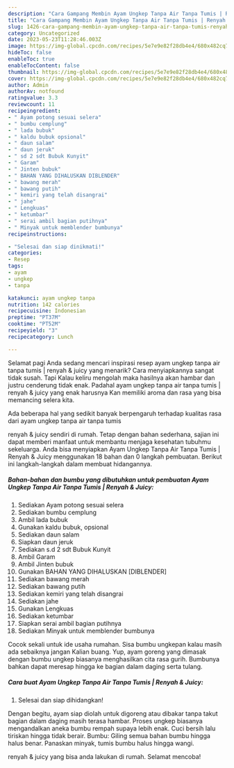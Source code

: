 ```yaml
---
description: "Cara Gampang Membin Ayam Ungkep Tanpa Air Tanpa Tumis | Renyah &amp;amp; Juicy yang Enak Banget}"
title: "Cara Gampang Membin Ayam Ungkep Tanpa Air Tanpa Tumis | Renyah &amp;amp; Juicy yang Enak Banget}"
slug: 1426-cara-gampang-membin-ayam-ungkep-tanpa-air-tanpa-tumis-renyah-and-amp-juicy-yang-enak-banget
category: Uncategorized
date: 2023-05-23T11:28:46.003Z
image: https://img-global.cpcdn.com/recipes/5e7e9e82f28db4e4/680x482cq70/ayam-ungkep-tanpa-air-tanpa-tumis-renyah-juicy-foto-resep-utama.jpg
hideToc: false
enableToc: true
enableTocContent: false
thumbnail: https://img-global.cpcdn.com/recipes/5e7e9e82f28db4e4/680x482cq70/ayam-ungkep-tanpa-air-tanpa-tumis-renyah-juicy-foto-resep-utama.jpg
cover: https://img-global.cpcdn.com/recipes/5e7e9e82f28db4e4/680x482cq70/ayam-ungkep-tanpa-air-tanpa-tumis-renyah-juicy-foto-resep-utama.jpg
author: Admin
authorAv: notfound
ratingvalue: 3.3
reviewcount: 11
recipeingredient:
- " Ayam potong sesuai selera"
- " bumbu cemplung"
- " lada bubuk"
- " kaldu bubuk opsional"
- " daun salam"
- " daun jeruk"
- " sd 2 sdt Bubuk Kunyit"
- " Garam"
- " Jinten bubuk"
- " BAHAN YANG DIHALUSKAN DIBLENDER"
- " bawang merah"
- " bawang putih"
- " kemiri yang telah disangrai"
- " jahe"
- " Lengkuas"
- " ketumbar"
- " serai ambil bagian putihnya"
- " Minyak untuk memblender bumbunya"
recipeinstructions:

- "Selesai dan siap dinikmati!"
categories:
- Resep
tags:
- ayam
- ungkep
- tanpa

katakunci: ayam ungkep tanpa 
nutrition: 142 calories
recipecuisine: Indonesian
preptime: "PT37M"
cooktime: "PT52M"
recipeyield: "3"
recipecategory: Lunch

---
```



Selamat pagi Anda sedang mencari inspirasi resep ayam ungkep tanpa air tanpa tumis | renyah &amp; juicy yang menarik? Cara menyiapkannya sangat tidak susah. Tapi Kalau keliru mengolah maka hasilnya akan hambar dan justru cenderung tidak enak. Padahal ayam ungkep tanpa air tanpa tumis | renyah &amp; juicy yang enak harusnya Kan memiliki aroma dan rasa yang bisa memancing selera kita.


Ada beberapa hal yang sedikit banyak berpengaruh terhadap kualitas rasa dari ayam ungkep tanpa air tanpa tumis 

 renyah &amp; juicy sendiri di rumah. Tetap dengan bahan sederhana, sajian ini dapat memberi manfaat untuk membantu menjaga kesehatan tubuhmu sekeluarga. Anda bisa menyiapkan Ayam Ungkep Tanpa Air Tanpa Tumis | Renyah &amp; Juicy menggunakan 18 bahan dan 0 langkah pembuatan. Berikut ini langkah-langkah dalam membuat hidangannya.

<!--inarticleads1-->

##### Bahan-bahan dan bumbu yang dibutuhkan untuk pembuatan Ayam Ungkep Tanpa Air Tanpa Tumis | Renyah &amp; Juicy:

1. Sediakan  Ayam potong sesuai selera
1. Sediakan  bumbu cemplung
1. Ambil  lada bubuk
1. Gunakan  kaldu bubuk, opsional
1. Sediakan  daun salam
1. Siapkan  daun jeruk
1. Sediakan  s.d 2 sdt Bubuk Kunyit
1. Ambil  Garam
1. Ambil  Jinten bubuk
1. Gunakan  BAHAN YANG DIHALUSKAN [DIBLENDER]
1. Sediakan  bawang merah
1. Sediakan  bawang putih
1. Sediakan  kemiri yang telah disangrai
1. Sediakan  jahe
1. Gunakan  Lengkuas
1. Sediakan  ketumbar
1. Siapkan  serai ambil bagian putihnya
1. Sediakan  Minyak untuk memblender bumbunya


Cocok sekali untuk ide usaha rumahan. Sisa bumbu ungkepan kalau masih ada sebaiknya jangan Kalian buang. Yup, ayam goreng yang dimasak dengan bumbu ungkep biasanya menghasilkan cita rasa gurih. Bumbunya bahkan dapat meresap hingga ke bagian dalam daging serta tulang. 

<!--inarticleads2-->

##### Cara buat Ayam Ungkep Tanpa Air Tanpa Tumis | Renyah &amp; Juicy:


1. Selesai dan siap dihidangkan!

Dengan begitu, ayam siap diolah untuk digoreng atau dibakar tanpa takut bagian dalam daging masih terasa hambar. Proses ungkep biasanya mengandalkan aneka bumbu rempah supaya lebih enak. Cuci bersih lalu tiriskan hingga tidak berair. Bumbu: Giling semua bahan bumbu hingga halus benar. Panaskan minyak, tumis bumbu halus hingga wangi. 

 renyah &amp; juicy yang bisa anda lakukan di rumah. Selamat mencoba!
